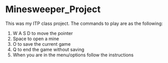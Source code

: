 # Minesweeper_Project
This was my ITP class project.
The commands to play are as the following:
1. W A S D to move the pointer
2. Space to open a mine
3. O to save the current game
4. Q to end the game without saving
5. When you are in the menu/options follow the instructions

